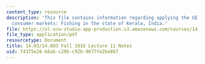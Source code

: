 ```yaml
---
content_type: resource
description: 'This file contains information regarding applying the GE framework to
  consumer markets: Fishing in the state of Kerala, India.'
file: https://ol-ocw-studio-app-production.s3.amazonaws.com/courses/14-03-microeconomic-theory-and-public-policy-fall-2016/74375e26b6abc29bc92b9677fe2be867_MIT14_03F16_lec11.pdf
file_type: application/pdf
resourcetype: Document
title: 14.03/14.003 Fall 2016 Lecture 11 Notes
uid: 74375e26-b6ab-c29b-c92b-9677fe2be867
---
```

